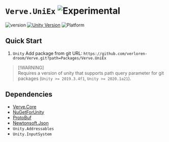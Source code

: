 # `Verve.UniEx` ![Experimental](https://img.shields.io/badge/status-experimental-orange.svg)

![version](https://img.shields.io/badge/version-0.0.1.0-blue)
[![Unity Version](https://img.shields.io/badge/unity-2018.3-blue)](https://unity.com)
![Platform](https://img.shields.io/badge/platform-Win%20%7C%20Android%20%7C%20iOS%20%7C%20Mac%20%7C%20Linux-orange)

## Quick Start

1. `Unity` Add package from git URL: `https://github.com/verloren-droom/Verve.git?path=Packages/Verve.UniEx`

> [!WARNING]\
> Requires a version of unity that supports path query parameter for git packages (`Unity >= 2019.3.4f1`, `Unity >= 2020.1a21`).

## Dependencies
- [Verve.Core](https://github.com/verloren-droom/Verve)
- [NuGetForUnity](https://github.com/GlitchEnzo/NuGetForUnity)
- [ProtoBuf](https://github.com/protobuf-net/protobuf-net)
- [Newtonsoft.Json](https://github.com/JamesNK/Newtonsoft.Json)
- `Unity.Addressables`
- `Unity.InputSystem`
